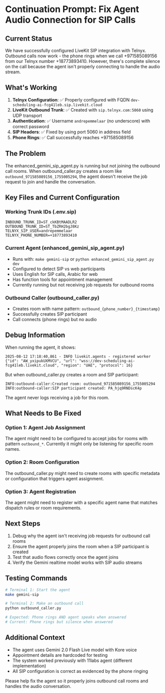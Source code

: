 # Continuation Prompt: Fix Agent Audio Connection for SIP Calls

## Current Status
We have successfully configured LiveKit SIP integration with Telnyx. Outbound calls now work - the phone rings when we call +971585089156 from our Telnyx number +18773893410. However, there's complete silence on the call because the agent isn't properly connecting to handle the audio stream.

## What's Working
1. **Telnyx Configuration**: ✅ Properly configured with FQDN `dev-scheduling-ai-fcg41leb.sip.livekit.cloud`
2. **LiveKit Outbound Trunk**: ✅ Created with `sip.telnyx.com:5060` using UDP transport
3. **Authentication**: ✅ Username `andrepemmelaar` (no underscore) with correct password
4. **SIP Headers**: ✅ Fixed by using port 5060 in address field
5. **Phone Rings**: ✅ Call successfully reaches +971585089156

## The Problem
The enhanced_gemini_sip_agent.py is running but not joining the outbound call rooms. When outbound_caller.py creates a room like `outbound_971585089156_1755005294`, the agent doesn't receive the job request to join and handle the conversation.

## Key Files and Current Configuration

### Working Trunk IDs (.env.sip)
```
INBOUND_TRUNK_ID=ST_ckKBtMAADLR2
OUTBOUND_TRUNK_ID=ST_TbZRH2bgJ8Kz
TELNYX_SIP_USER=andrepemmelaar
TELNYX_PHONE_NUMBER=+18773893410
```

### Current Agent (enhanced_gemini_sip_agent.py)
- Runs with: `make gemini-sip` or `python enhanced_gemini_sip_agent.py dev`
- Configured to detect SIP vs web participants
- Uses English for SIP calls, Arabic for web
- Has function tools for appointment management
- Currently running but not receiving job requests for outbound rooms

### Outbound Caller (outbound_caller.py)
- Creates room with name pattern: `outbound_{phone_number}_{timestamp}`
- Successfully creates SIP participant
- Call connects (phone rings) but no audio

## Debug Information
When running the agent, it shows:
```
2025-08-12 17:18:40,861 - INFO livekit.agents - registered worker {"id": "AW_yxipukUXMVCU", "url": "wss://dev-scheduling-ai-fcg41leb.livekit.cloud", "region": "UAE", "protocol": 16}
```

But when outbound_caller.py creates a room and SIP participant:
```
INFO:outbound-caller:Created room: outbound_971585089156_1755005294
INFO:outbound-caller:SIP participant created: PA_hjq9RNDscK4p
```

The agent never logs receiving a job for this room.

## What Needs to Be Fixed

### Option 1: Agent Job Assignment
The agent might need to be configured to accept jobs for rooms with pattern `outbound_*`. Currently it might only be listening for specific room names.

### Option 2: Room Configuration
The outbound_caller.py might need to create rooms with specific metadata or configuration that triggers agent assignment.

### Option 3: Agent Registration
The agent might need to register with a specific agent name that matches dispatch rules or room requirements.

## Next Steps
1. Debug why the agent isn't receiving job requests for outbound call rooms
2. Ensure the agent properly joins the room when a SIP participant is created
3. Test that audio flows correctly once the agent joins
4. Verify the Gemini realtime model works with SIP audio streams

## Testing Commands
```bash
# Terminal 1: Start the agent
make gemini-sip

# Terminal 2: Make an outbound call
python outbound_caller.py

# Expected: Phone rings AND agent speaks when answered
# Current: Phone rings but silence when answered
```

## Additional Context
- The agent uses Gemini 2.0 Flash Live model with Kore voice
- Appointment details are hardcoded for testing
- The system worked previously with 11labs agent (different implementation)
- All SIP configuration is correct as evidenced by the phone ringing

Please help fix the agent so it properly joins outbound call rooms and handles the audio conversation.